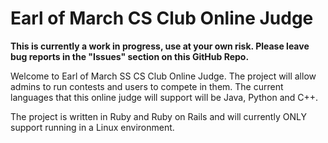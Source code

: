 # Earl of March CS Club Online Judge

**This is currently a work in progress, use at your own risk. Please leave bug reports in the "Issues" section on this GitHub Repo.**

Welcome to Earl of March SS CS Club Online Judge. The project will allow admins to run contests and users to compete in them. The current languages that this online judge will support will be Java, Python and C++.

The project is written in Ruby and Ruby on Rails and will currently ONLY support running in a Linux environment.